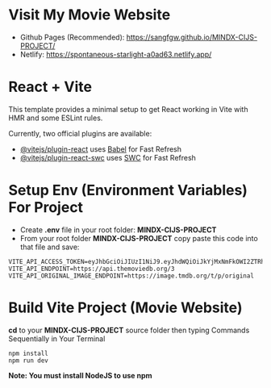 # Visit My Movie Website
- Github Pages (Recommended): https://sangfgw.github.io/MINDX-CIJS-PROJECT/
- Netlify: https://spontaneous-starlight-a0ad63.netlify.app/
# React + Vite

This template provides a minimal setup to get React working in Vite with HMR and some ESLint rules.

Currently, two official plugins are available:

- [@vitejs/plugin-react](https://github.com/vitejs/vite-plugin-react/blob/main/packages/plugin-react/README.md) uses [Babel](https://babeljs.io/) for Fast Refresh
- [@vitejs/plugin-react-swc](https://github.com/vitejs/vite-plugin-react-swc) uses [SWC](https://swc.rs/) for Fast Refresh

# Setup Env (Environment Variables) For Project
- Create **.env** file in your root folder: **MINDX-CIJS-PROJECT**
- From your root folder **MINDX-CIJS-PROJECT** copy paste this code into that file and save:
```
VITE_API_ACCESS_TOKEN=eyJhbGciOiJIUzI1NiJ9.eyJhdWQiOiJkYjMxNmFkOWI2ZTRhYzVlMWNjZTM1ZmViYjhhZDA3OSIsInN1YiI6IjY1MmExMjczMzU4ZGE3MDBlM2JjZjVmMyIsInNjb3BlcyI6WyJhcGlfcmVhZCJdLCJ2ZXJzaW9uIjoxfQ.Z4zBOPYBSi2Pm4JEhdQwB3JzQFSJCbnY527HycoMgh4
VITE_API_ENDPOINT=https://api.themoviedb.org/3
VITE_API_ORIGINAL_IMAGE_ENDPOINT=https://image.tmdb.org/t/p/original
```

# Build Vite Project (Movie Website)
**cd** to your **MINDX-CIJS-PROJECT** source folder then typing Commands Sequentially in Your Terminal
```
npm install
npm run dev
```

**Note: You must install NodeJS to use npm**
